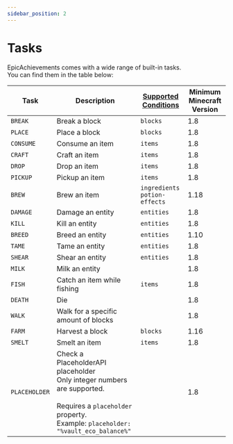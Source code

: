 ```yaml
---
sidebar_position: 2
---
```


# Tasks

EpicAchievements comes with a wide range of built-in tasks. <br/>
You can find them in the table below:

| Task          | Description                                                                                                                                                              | [Supported Conditions](/epicachievements/configuration/conditions) | Minimum Minecraft Version |
|---------------|--------------------------------------------------------------------------------------------------------------------------------------------------------------------------|--------------------------------------------------------------------|---------------------------|
| `BREAK`       | Break a block                                                                                                                                                            | `blocks`                                                           | 1.8                       |
| `PLACE`       | Place a block                                                                                                                                                            | `blocks`                                                           | 1.8                       |
| `CONSUME`     | Consume an item                                                                                                                                                          | `items`                                                            | 1.8                       |
| `CRAFT`       | Craft an item                                                                                                                                                            | `items`                                                            | 1.8                       |
| `DROP`        | Drop an item                                                                                                                                                             | `items`                                                            | 1.8                       |
| `PICKUP`      | Pickup an item                                                                                                                                                           | `items`                                                            | 1.8                       |
| `BREW`        | Brew an item                                                                                                                                                             | `ingredients`<br/>`potion-effects`                                 | 1.18                      |
| `DAMAGE`      | Damage an entity                                                                                                                                                         | `entities`                                                         | 1.8                       |
| `KILL`        | Kill an entity                                                                                                                                                           | `entities`                                                         | 1.8                       |
| `BREED`       | Breed an entity                                                                                                                                                          | `entities`                                                         | 1.10                      |
| `TAME`        | Tame an entity                                                                                                                                                           | `entities`                                                         | 1.8                       |
| `SHEAR`       | Shear an entity                                                                                                                                                          | `entities`                                                         | 1.8                       |
| `MILK`        | Milk an entity                                                                                                                                                           |                                                                    | 1.8                       |
| `FISH`        | Catch an item while fishing                                                                                                                                              | `items`                                                            | 1.8                       |
| `DEATH`       | Die                                                                                                                                                                      |                                                                    | 1.8                       |
| `WALK`        | Walk for a specific amount of blocks                                                                                                                                     |                                                                    | 1.8                       |
| `FARM`        | Harvest a block                                                                                                                                                          | `blocks`                                                           | 1.16                      |
| `SMELT`       | Smelt an item                                                                                                                                                            | `items`                                                            | 1.8                       |
| `PLACEHOLDER` | Check a PlaceholderAPI placeholder<br/>Only integer numbers are supported.<br/><br/>Requires a `placeholder` property.<br/>Example: `placeholder: "%vault_eco_balance%"` |                                                                    | 1.8                       |
